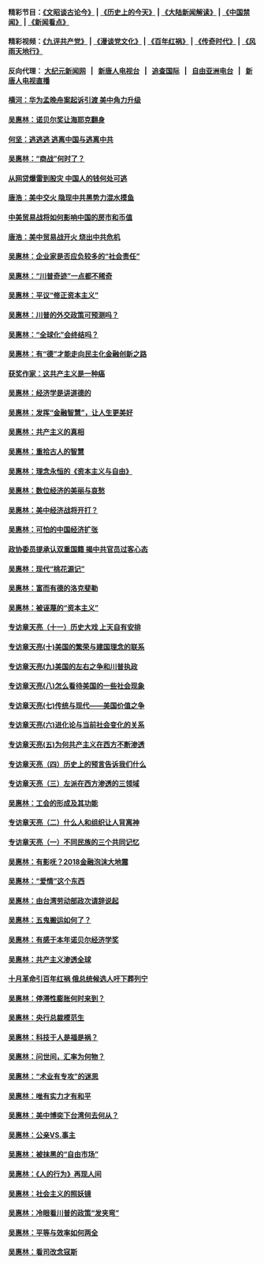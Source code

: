 #### 精彩节目：[《文昭谈古论今》](http://155.138.205.71/wenzhao) | [《历史上的今天》](http://155.138.205.71/today-in-history) | [《大陆新闻解读》](http://155.138.205.71/ntdtv-comedy) | [《中国禁闻》](http://155.138.205.71/ntdtv-news) | [《新闻看点》](http://155.138.205.71/news-insight) 

 #### 精彩视频：[《九评共产党》](http://155.138.205.71:10000/videos/jiuping) | [《漫谈党文化》](http://155.138.205.71:10000/videos/mtdwh) | [《百年红祸》](http://155.138.205.71:10000/videos/bnhh) | [《传奇时代》](http://155.138.205.71:10000/videos/legend) | [《风雨天地行》](http://155.138.205.71:10000/videos/fytdx) 

 #### 反向代理： [大纪元新闻网](http://155.138.205.71:10080/) &nbsp;&nbsp;|&nbsp;&nbsp; [新唐人电视台](http://155.138.205.71:8000/) &nbsp;&nbsp;|&nbsp;&nbsp; [追查国际](http://155.138.205.71:10010/) &nbsp;&nbsp;|&nbsp;&nbsp; [自由亚洲电台](http://155.138.205.71:9800/) &nbsp;&nbsp;|&nbsp;&nbsp; [新唐人电视直播](http://155.138.205.71/) 

#### [横河：华为孟晚舟案起诉引渡 美中角力升级](../pages/nsc423/n11027230.md?t=02201837) 

#### [吴惠林：诺贝尔奖让海耶克翻身](../pages/nsc423/n10890049.md?t=02201837) 

#### [何坚：逃逃逃 逃离中国与逃离中共](../pages/nsc423/n10592891.md?t=02201837) 

#### [吴惠林：“商战”何时了？](../pages/nsc423/n10573558.md?t=02201837) 

#### [从网贷爆雷到股灾 中国人的钱何处可逃](../pages/nsc423/n10572800.md?t=02201837) 

#### [唐浩：美中交火 隐现中共黑势力混水摸鱼](../pages/nsc423/n10544040.md?t=02201837) 

#### [中美贸易战将如何影响中国的房市和币值](../pages/nsc423/n10543697.md?t=02201837) 

#### [唐浩：美中贸易战开火 烧出中共危机](../pages/nsc423/n10540126.md?t=02201837) 

#### [吴惠林：企业家是否应负较多的“社会责任”](../pages/nsc423/n10535022.md?t=02201837) 

#### [吴惠林：“川普奇迹”一点都不稀奇](../pages/nsc423/n10512808.md?t=02201837) 

#### [吴惠林：平议“修正资本主义”](../pages/nsc423/n10495724.md?t=02201837) 

#### [吴惠林：川普的外交政策可预测吗？](../pages/nsc423/n10462387.md?t=02201837) 

#### [吴惠林：“全球化”会终结吗？](../pages/nsc423/n10452838.md?t=02201837) 

#### [吴惠林：有“德”才能走向民主化金融创新之路](../pages/nsc423/n10432292.md?t=02201837) 

#### [获奖作家：这共产主义是一种癌](../pages/nsc423/n10431541.md?t=02201837) 

#### [吴惠林：经济学是讲道德的](../pages/nsc423/n10398014.md?t=02201837) 

#### [吴惠林：发挥“金融智慧”，让人生更美好](../pages/nsc423/n10375019.md?t=02201837) 

#### [吴惠林：共产主义的真相](../pages/nsc423/n10351394.md?t=02201837) 

#### [吴惠林：重拾古人的智慧](../pages/nsc423/n10337691.md?t=02201837) 

#### [吴惠林：理念永恒的《资本主义与自由》](../pages/nsc423/n10316274.md?t=02201837) 

#### [吴惠林：数位经济的美丽与哀愁](../pages/nsc423/n10292946.md?t=02201837) 

#### [吴惠林：美中经济战将开打？](../pages/nsc423/n10258825.md?t=02201837) 

#### [吴惠林：可怕的中国经济扩张](../pages/nsc423/n10219147.md?t=02201837) 

#### [政协委员提承认双重国籍 揭中共官员过客心态](../pages/nsc423/n10208809.md?t=02201837) 

#### [吴惠林：现代“桃花源记”](../pages/nsc423/n10185234.md?t=02201837) 

#### [吴惠林：富而有德的洛克斐勒](../pages/nsc423/n10142264.md?t=02201837) 

#### [吴惠林：被诬蔑的“资本主义”](../pages/nsc423/n10124816.md?t=02201837) 

#### [专访章天亮（十一）历史大戏 上天自有安排](../pages/nsc423/n10094905.md?t=02201837) 

#### [专访章天亮(十)美国的繁荣与建国理念的联系](../pages/nsc423/n10094899.md?t=02201837) 

#### [专访章天亮(九)美国的左右之争和川普执政](../pages/nsc423/n10094889.md?t=02201837) 

#### [专访章天亮(八)怎么看待美国的一些社会现象](../pages/nsc423/n10094857.md?t=02201837) 

#### [专访章天亮(七)传统与现代——美国价值之争](../pages/nsc423/n10093140.md?t=02201837) 

#### [专访章天亮(六)进化论与当前社会变化的关系](../pages/nsc423/n10092036.md?t=02201837) 

#### [专访章天亮(五)为何共产主义在西方不断渗透](../pages/nsc423/n10083620.md?t=02201837) 

#### [专访章天亮（四）历史上的预言告诉我们什么](../pages/nsc423/n10083606.md?t=02201837) 

#### [专访章天亮（三）左派在西方渗透的三领域](../pages/nsc423/n10081115.md?t=02201837) 

#### [吴惠林：工会的形成及其功能](../pages/nsc423/n10080633.md?t=02201837) 

#### [专访章天亮（二）什么人和组织让人背离神](../pages/nsc423/n10076637.md?t=02201837) 

#### [专访章天亮（一）不同民族的三个共同记忆](../pages/nsc423/n10074188.md?t=02201837) 

#### [吴惠林：有影呒？2018金融泡沫大地震](../pages/nsc423/n10040534.md?t=02201837) 

#### [吴惠林：“爱情”这个东西](../pages/nsc423/n10019423.md?t=02201837) 

#### [吴惠林：由台湾劳动部政次请辞说起](../pages/nsc423/n9979679.md?t=02201837) 

#### [吴惠林：五鬼搬运如何了？](../pages/nsc423/n9925338.md?t=02201837) 

#### [吴惠林：有感于本年诺贝尔经济学奖](../pages/nsc423/n9871883.md?t=02201837) 

#### [吴惠林：共产主义渗透全球](../pages/nsc423/n9812748.md?t=02201837) 

#### [十月革命引百年红祸 俄总统候选人吁下葬列宁](../pages/nsc423/n9810182.md?t=02201837) 

#### [吴惠林：停滞性膨胀何时来到？](../pages/nsc423/n9764136.md?t=02201837) 

#### [吴惠林：央行总裁模范生](../pages/nsc423/n9728134.md?t=02201837) 

#### [吴惠林：科技于人是福是祸？](../pages/nsc423/n9672982.md?t=02201837) 

#### [吴惠林：问世间，汇率为何物？](../pages/nsc423/n9621788.md?t=02201837) 

#### [吴惠林：“术业有专攻”的迷思](../pages/nsc423/n9580363.md?t=02201837) 

#### [吴惠林：唯有实力才有和平](../pages/nsc423/n9529599.md?t=02201837) 

#### [吴惠林：美中博奕下台湾何去何从？](../pages/nsc423/n9483598.md?t=02201837) 

#### [吴惠林：公亲VS.事主](../pages/nsc423/n9425637.md?t=02201837) 

#### [吴惠林：被抹黑的“自由市场”](../pages/nsc423/n9351545.md?t=02201837) 

#### [吴惠林：《人的行为》再现人间](../pages/nsc423/n9296339.md?t=02201837) 

#### [吴惠林：社会主义的照妖镜](../pages/nsc423/n9243460.md?t=02201837) 

#### [吴惠林：冷眼看川普的政策“发夹弯”](../pages/nsc423/n9120684.md?t=02201837) 

#### [吴惠林：平等与效率如何两全](../pages/nsc423/n9075430.md?t=02201837) 

#### [吴惠林：看司改念寇斯](../pages/nsc423/n9024915.md?t=02201837) 


